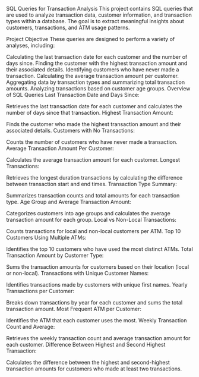 SQL Queries for Transaction Analysis
This project contains SQL queries that are used to analyze transaction data, customer information, and transaction types within a database. The goal is to extract meaningful insights about customers, transactions, and ATM usage patterns.

Project Objective
These queries are designed to perform a variety of analyses, including:

Calculating the last transaction date for each customer and the number of days since.
Finding the customer with the highest transaction amount and their associated details.
Identifying customers who have never made a transaction.
Calculating the average transaction amount per customer.
Aggregating data by transaction types and summarizing total transaction amounts.
Analyzing transactions based on customer age groups.
Overview of SQL Queries
Last Transaction Date and Days Since:

Retrieves the last transaction date for each customer and calculates the number of days since that transaction.
Highest Transaction Amount:

Finds the customer who made the highest transaction amount and their associated details.
Customers with No Transactions:

Counts the number of customers who have never made a transaction.
Average Transaction Amount Per Customer:

Calculates the average transaction amount for each customer.
Longest Transactions:

Retrieves the longest duration transactions by calculating the difference between transaction start and end times.
Transaction Type Summary:

Summarizes transaction counts and total amounts for each transaction type.
Age Group and Average Transaction Amount:

Categorizes customers into age groups and calculates the average transaction amount for each group.
Local vs Non-Local Transactions:

Counts transactions for local and non-local customers per ATM.
Top 10 Customers Using Multiple ATMs:

Identifies the top 10 customers who have used the most distinct ATMs.
Total Transaction Amount by Customer Type:

Sums the transaction amounts for customers based on their location (local or non-local).
Transactions with Unique Customer Names:

Identifies transactions made by customers with unique first names.
Yearly Transactions per Customer:

Breaks down transactions by year for each customer and sums the total transaction amount.
Most Frequent ATM per Customer:

Identifies the ATM that each customer uses the most.
Weekly Transaction Count and Average:

Retrieves the weekly transaction count and average transaction amount for each customer.
Difference Between Highest and Second Highest Transaction:

Calculates the difference between the highest and second-highest transaction amounts for customers who made at least two transactions.
